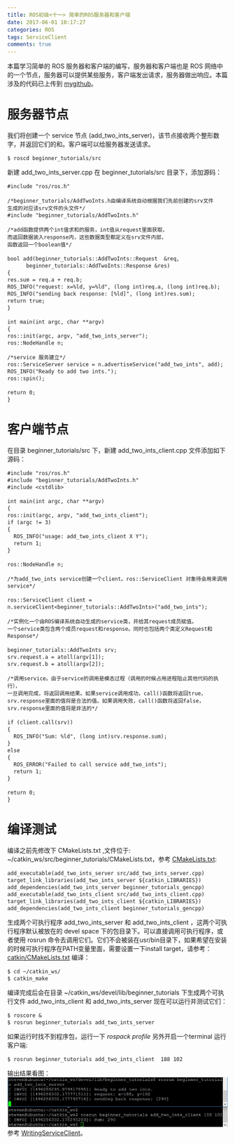 ```yaml
---
title: ROS初级<十一> 简单的ROS服务器和客户端
date: 2017-06-01 10:17:27
categories: ROS
tags: ServiceClient
comments: true
---
```

本篇学习简单的 ROS 服务器和客户端的编写，服务器和客户端也是 ROS 网络中的一个节点，服务器可以提供某些服务，客户端发出请求，服务器做出响应。本篇涉及的代码已上传到 [mygithub](https://github.com/StevenShiChina/beginner_tutorials)。
<!--more-->
# 服务器节点
我们将创建一个 service 节点 (add_two_ints_server)，该节点接收两个整形数字，并返回它们的和。客户端可以给服务器发送请求。
   ```
 $ roscd beginner_tutorials/src
   ```
新建 add_two_ints_server.cpp 在  beginner_tutorials/src 目录下，添加源码：
   ```
 #include "ros/ros.h"

 /*beginner_tutorials/AddTwoInts.h由编译系统自动根据我们先前创建的srv文件
  生成的对应该srv文件的头文件*/
 #include "beginner_tutorials/AddTwoInts.h"

 /*add函数提供两个int值求和的服务，int值从request里面获取，
  而返回数据装入response内，这些数据类型都定义在srv文件内部，
  函数返回一个boolean值*/

 bool add(beginner_tutorials::AddTwoInts::Request  &req,
         beginner_tutorials::AddTwoInts::Response &res)
 {
  res.sum = req.a + req.b;
  ROS_INFO("request: x=%ld, y=%ld", (long int)req.a, (long int)req.b);
  ROS_INFO("sending back response: [%ld]", (long int)res.sum);
  return true;
 }

 int main(int argc, char **argv)
 {
  ros::init(argc, argv, "add_two_ints_server");
  ros::NodeHandle n;
 
 /*service 服务建立*/
  ros::ServiceServer service = n.advertiseService("add_two_ints", add);
  ROS_INFO("Ready to add two ints.");
  ros::spin();

  return 0;
 }
   ```
# 客户端节点
在目录 beginner_tutorials/src 下，新建 add_two_ints_client.cpp 文件添加如下源码：
   ```
 #include "ros/ros.h"
 #include "beginner_tutorials/AddTwoInts.h"
 #include <cstdlib>

 int main(int argc, char **argv)
 {
   ros::init(argc, argv, "add_two_ints_client");
   if (argc != 3)
   {
     ROS_INFO("usage: add_two_ints_client X Y");
     return 1;
   }

   ros::NodeHandle n;
   
   /*为add_two_ints service创建一个client。ros::ServiceClient 对象待会用来调用service*/

   ros::ServiceClient client = n.serviceClient<beginner_tutorials::AddTwoInts>("add_two_ints");

  /*实例化一个由ROS编译系统自动生成的service类，并给其request成员赋值。
   一个service类包含两个成员request和response。同时也包括两个类定义Request和Response*/

   beginner_tutorials::AddTwoInts srv;
   srv.request.a = atoll(argv[1]);
   srv.request.b = atoll(argv[2]);

   /*调用service。由于service的调用是模态过程（调用的时候占用进程阻止其他代码的执行），
   一旦调用完成，将返回调用结果。如果service调用成功，call()函数将返回true，
   srv.response里面的值将是合法的值。如果调用失败，call()函数将返回false，
   srv.response里面的值将是非法的*/
 
   if (client.call(srv))
   {
     ROS_INFO("Sum: %ld", (long int)srv.response.sum);
   }
   else
   {
     ROS_ERROR("Failed to call service add_two_ints");
     return 1;
   }

   return 0;
 }
   ```
# 编译测试
编译之前先修改下 CMakeLists.txt ,文件位于:
 ~/catkin_ws/src/beginner_tutorials/CMakeLists.txt，参考 [CMakeLists.txt](https://raw.github.com/ros/catkin_tutorials/master/create_package_srvclient/catkin_ws/src/beginner_tutorials/CMakeLists.txt):
   ```
 add_executable(add_two_ints_server src/add_two_ints_server.cpp)
 target_link_libraries(add_two_ints_server ${catkin_LIBRARIES})
 add_dependencies(add_two_ints_server beginner_tutorials_gencpp)
 add_executable(add_two_ints_client src/add_two_ints_client.cpp)
 target_link_libraries(add_two_ints_client ${catkin_LIBRARIES})
 add_dependencies(add_two_ints_client beginner_tutorials_gencpp)
   ```
生成两个可执行程序 add_two_ints_server 和 add_two_ints_client ，这两个可执行程序默认被放在的 devel space 下的包目录下。可以直接调用可执行程序，或者使用 rosrun 命令去调用它们。它们不会被装在usr/bin目录下，如果希望在安装的时候可执行程序在PATH变量里面，需要设置一下install target，请参考：[catkin/CMakeLists.txt](http://wiki.ros.org/catkin/CMakeLists.txt)
编译：
   ```
 $ cd ~/catkin_ws/
 $ catkin_make
   ```
编译完成后会在目录 ~/catkin_ws/devel/lib/beginner_tutorials 下生成两个可执行文件 add_two_ints_client  和 add_two_ints_server 现在可以运行并测试它们：
   ```
 $ roscore &
 $ rosrun beginner_tutorials add_two_ints_server
   ```
如果运行时找不到程序包，运行一下 *rospack profile* 另外开启一个terminal 运行客户端:
   ```
$ rosrun beginner_tutorials add_two_ints_client  188 102
   ```
输出结果看图：![](ros-primary-tutorial-11/service.jpg)
参考 [WritingServiceClient](http://wiki.ros.org/cn/ROS/Tutorials/WritingServiceClient%28c%2B%2B%29)。




